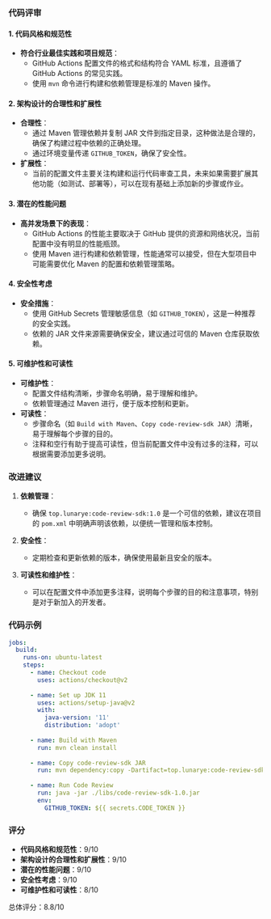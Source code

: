 ### 代码评审

#### 1. 代码风格和规范性
- **符合行业最佳实践和项目规范**：
  - GitHub Actions 配置文件的格式和结构符合 YAML 标准，且遵循了 GitHub Actions 的常见实践。
  - 使用 `mvn` 命令进行构建和依赖管理是标准的 Maven 操作。

#### 2. 架构设计的合理性和扩展性
- **合理性**：
  - 通过 Maven 管理依赖并复制 JAR 文件到指定目录，这种做法是合理的，确保了构建过程中依赖的正确处理。
  - 通过环境变量传递 `GITHUB_TOKEN`，确保了安全性。
- **扩展性**：
  - 当前的配置文件主要关注构建和运行代码审查工具，未来如果需要扩展其他功能（如测试、部署等），可以在现有基础上添加新的步骤或作业。

#### 3. 潜在的性能问题
- **高并发场景下的表现**：
  - GitHub Actions 的性能主要取决于 GitHub 提供的资源和网络状况，当前配置中没有明显的性能瓶颈。
  - 使用 Maven 进行构建和依赖管理，性能通常可以接受，但在大型项目中可能需要优化 Maven 的配置和依赖管理策略。

#### 4. 安全性考虑
- **安全措施**：
  - 使用 GitHub Secrets 管理敏感信息（如 `GITHUB_TOKEN`），这是一种推荐的安全实践。
  - 依赖的 JAR 文件来源需要确保安全，建议通过可信的 Maven 仓库获取依赖。

#### 5. 可维护性和可读性
- **可维护性**：
  - 配置文件结构清晰，步骤命名明确，易于理解和维护。
  - 依赖管理通过 Maven 进行，便于版本控制和更新。
- **可读性**：
  - 步骤命名（如 `Build with Maven`、`Copy code-review-sdk JAR`）清晰，易于理解每个步骤的目的。
  - 注释和空行有助于提高可读性，但当前配置文件中没有过多的注释，可以根据需要添加更多说明。

### 改进建议

1. **依赖管理**：
   - 确保 `top.lunarye:code-review-sdk:1.0` 是一个可信的依赖，建议在项目的 `pom.xml` 中明确声明该依赖，以便统一管理和版本控制。

2. **安全性**：
   - 定期检查和更新依赖的版本，确保使用最新且安全的版本。

3. **可读性和维护性**：
   - 可以在配置文件中添加更多注释，说明每个步骤的目的和注意事项，特别是对于新加入的开发者。

### 代码示例

```yaml
jobs:
  build:
    runs-on: ubuntu-latest
    steps:
      - name: Checkout code
        uses: actions/checkout@v2
      
      - name: Set up JDK 11
        uses: actions/setup-java@v2
        with:
          java-version: '11'
          distribution: 'adopt'
      
      - name: Build with Maven
        run: mvn clean install
      
      - name: Copy code-review-sdk JAR
        run: mvn dependency:copy -Dartifact=top.lunarye:code-review-sdk:1.0 -DoutputDirectory=./libs
      
      - name: Run Code Review
        run: java -jar ./libs/code-review-sdk-1.0.jar
        env:
          GITHUB_TOKEN: ${{ secrets.CODE_TOKEN }}
```

### 评分

- **代码风格和规范性**：9/10
- **架构设计的合理性和扩展性**：9/10
- **潜在的性能问题**：9/10
- **安全性考虑**：9/10
- **可维护性和可读性**：8/10

总体评分：8.8/10